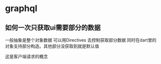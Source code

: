 
# graphql

## 如何一次只获取ui需要部分的数据

一般抽象是整个对象数据
可以用Directives 去控制获取部分数据
同时在dart里的对象支持部分构造。其他部分没获取到就是默认值

这是客户端请求的概念
